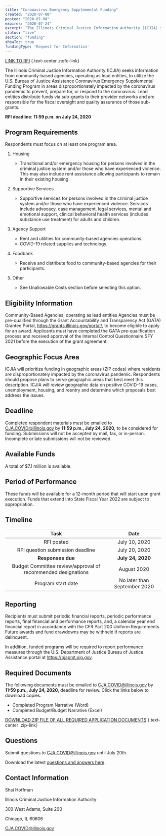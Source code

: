 ```yaml
---
title: "Coronavirus Emergency Supplemental Funding"
created: "2020-07-08"
posted: "2020-07-08"
expires: "2020-07-24"
excerpt: "The Illinois Criminal Justice Information Authority (ICJIA) seeks information from community-based agencies, operating as lead entities, to utilize the U.S. Bureau of Justice Assistance Coronavirus Emergency Supplemental Funding Program in areas disproportionately impacted by the coronavirus pandemic to prevent, prepare for, or respond to the coronavirus. Lead entities distribute funds via sub-grants to their provider networks and are responsible for the fiscal oversight and quality assurance of those sub-grants. Lead entities also conduct structured monitoring of all sub-grantees and provide subject matter expertise and technical assistance to sub-grantees."
status: "live"
section: "funding"
showToc: true
fundingType: 'Request for Information'
---
```


[LINK TO RFI](FFY20COVIDRFI.pdf) {.text-center .nofo-link}

The Illinois Criminal Justice Information Authority (ICJIA) seeks information from community-based agencies, operating as lead entities, to utilize the U.S. Bureau of Justice Assistance Coronavirus Emergency Supplemental Funding Program in areas disproportionately impacted by the coronavirus pandemic to prevent, prepare for, or respond to the coronavirus. Lead entities distribute funds via sub-grants to their provider networks and are responsible for the fiscal oversight and quality assurance of those sub-grants.

**RFI deadline: 11:59 p.m. on July 24, 2020**

## Program Requirements

Respondents must focus on at least one program area. 
1.	Housing

    - Transitional and/or emergency housing for persons involved in the criminal justice system and/or those who have experienced violence. This may also include rent assistance allowing participants to remain in their existing housing. 

2. Supportive Services
    - Supportive services for persons involved in the criminal justice system and/or those who have experienced violence. Services include advocacy, case management, legal services, mental and emotional support, clinical behavioral health services (includes substance use treatment) for adults and children.
		
3.	Agency Support 
    - Rent and utilities for community-based agencies operations.
    - COVID-19 related supplies and technology.
		
4.	Foodbank

    - Receive and distribute food to community-based agencies for their participants.
		
5.	Other

    - See Unallowable Costs section before selecting this option.

## Eligibility Information

Community-Based Agencies, operating as lead entities
Agencies must be pre-qualified through the Grant Accountability and Transparency Act (GATA) Grantee Portal, https://grants.illinois.gov/portal/, to become eligible to apply for an award.  Applicants must have completed the GATA pre-qualification process and received approval of the Internal Control Questionnaire SFY 2021 before the execution of the grant agreement. 

## Geographic Focus Area

ICJIA will prioritize funding in geographic areas (ZIP codes) where residents are disproportionately impacted by the coronavirus pandemic. Respondents should propose plans to serve geographic areas that best meet this description. ICJIA will review geographic data on positive COVID-19 cases, unemployment, housing, and reentry and determine which proposals best address the issues.  

## Deadline

Completed respondent materials must be emailed to CJA.COVID@illinois.gov by **11:59 p.m., July 24, 2020,** to be considered for funding. Submissions will not be accepted by mail, fax, or in-person. Incomplete or late submissions will not be reviewed.

## Available Funds

A total of $7.1 million is available.   

## Period of Performance

These funds will be available for a 12-month period that will start upon grant execution. Funds that extend into State Fiscal Year 2022 are subject to appropriation.   

## Timeline

|                           **Task**                        |      **Date**      |
| :-------------------------------------------------------: | :----------------: |
|                         RFI posted                        |   July 10, 2020		 |
|             RFI question submission deadline              |   July 20, 2020    |
|                     **Responses due**                  		| **July 24, 2020**  |
|      Budget Committee review/approval of recommended designations|   August 2020  |
|                     Program start date                    |  No later than September 2020 |

## Reporting

Recipients must submit periodic financial reports, periodic performance reports, final financial and performance reports, and, a calendar year end financial report in accordance with the CFR Part 200 Uniform Requirements. Future awards and fund drawdowns may be withheld if reports are delinquent.

In addition, funded programs will be required to report performance measures through the U.S. Department of Justice Bureau of Justice Assistance portal at https://bjapmt.ojp.gov.

## Required Documents

The following documents must be emailed to CJA.COVID@illinois.gov by **11:59 p.m., July 24, 2020,** deadline for review. Click the links below to download copies.

- Completed Program Narrative (Word)
- Completed Budget/Budget Narrative (Excel)

[DOWNLOAD ZIP FILE OF ALL REQUIRED APPLICATION DOCUMENTS](FF20COVID.zip) {.text-center .zip-link}

## Questions

Submit questions to CJA.COVID@illinois.gov until July 20th. 

Download the latest [questions and answers here](COVIDRFIQandA.pdf). 

## Contact Information

Shai Hoffman

Illinois Criminal Justice Information Authority

300 West Adams, Suite 200

Chicago, IL 60606

CJA.COVID@illinois.gov





